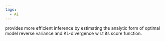 ```yaml
---
tags:
  - AI
---
```



provides more efficient inference by estimating the analytic form of optimal model reverse variance and KL-divergence w.r.t its score function.